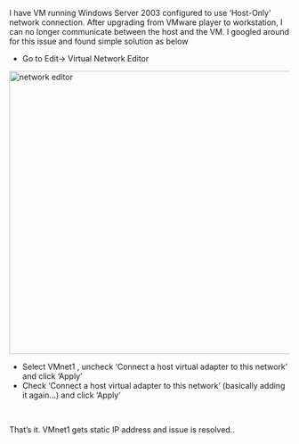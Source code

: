 
I have VM running Windows Server 2003 configured to use ‘Host-Only’ network connection. After upgrading from VMware player to workstation, I can no longer communicate between the host and the VM. I googled around for this issue and found simple solution as below

  * Go to Edit-> Virtual Network Editor

[<img title="network editor" border="0" alt="network editor" src="http://lh6.ggpht.com/-ycKLRd57tBY/UGCQojWrg3I/AAAAAAAAABE/EK9IwWFfbq8/network%252520editor_thumb%25255B5%25255D.png?imgmax=800" width="575" height="508" />](http://lh5.ggpht.com/-3Yw6PlXQ0Yg/UGCQm_PlvmI/AAAAAAAAAA8/_OjIReM8TRA/s1600-h/network%252520editor%25255B9%25255D.png)

  * Select VMnet1 , uncheck ‘Connect a host virtual adapter to this network’ and click ‘Apply’
  * Check ‘Connect a host virtual adapter to this network’ (basically adding it again…) and click ‘Apply’

 

That’s it. VMnet1 gets static IP address and issue is resolved..